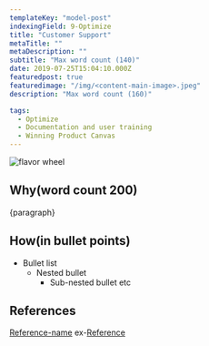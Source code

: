 ```yaml
---
templateKey: "model-post"
indexingField: 9-Optimize
title: "Customer Support"
metaTitle: ""
metaDescription: ""
subtitle: "Max word count (140)"
date: 2019-07-25T15:04:10.000Z
featuredpost: true
featuredimage: "/img/<content-main-image>.jpeg"
description: "Max word count (160)"

tags:
  - Optimize
  - Documentation and user training
  - Winning Product Canvas
---
```


![flavor wheel](/img/<content-main-image>.jpeg)

## Why(word count 200)
{paragraph}

## How(in bullet points)

- Bullet list
  - Nested bullet
    - Sub-nested bullet etc

## References

[Reference-name](http://website.com)
ex-[Reference](https://www.sciencedirect.com/topics/computer-science/platform-architecture)
